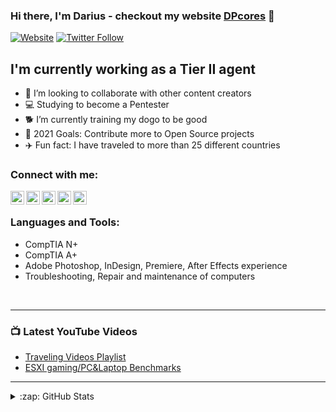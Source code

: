 ### Hi there, I'm Darius - checkout my website [DPcores][website] 🤘

[![Website](https://img.shields.io/website?label=DPCORES.com&style=for-the-badge&url=https%3A%2F%2Fdpcores.com)](https://dpcores.com)
[![Twitter Follow](https://img.shields.io/twitter/follow/4lulzman?color=1DA1F2&logo=twitter&style=for-the-badge)](https://twitter.com/intent/follow?original_referer=https%3A%2F%2Fgithub.com%2F4lulzman&screen_name=4lulzman)

## I'm currently working as a Tier II agent 

- 👯 I’m looking to collaborate with other content creators
- 💻 Studying to become a Pentester
- 🐕 I’m currently training my dogo to be good
- 🥅 2021 Goals: Contribute more to Open Source projects
- ✈️ Fun fact: I have traveled to more than 25 different countries



### Connect with me:

[<img align="left" alt="DPCORES.com" width="22px" src="https://image.flaticon.com/icons/png/512/841/841364.png" />][website]
[<img align="left" alt="DPCORES.com | YouTube" width="22px" src="https://image.flaticon.com/icons/png/512/1384/1384060.png" />][youtube]
[<img align="left" alt="DPCORES.com | Twitter" width="22px" src="https://img-premium.flaticon.com/png/512/1384/1384065.png?token=exp=1622770425~hmac=f1a3a1917a5cb1f4415bb980b3709adf" />][twitter]
[<img align="left" alt="DPCORES.com | LinkedIn" width="22px" src="https://image.flaticon.com/icons/png/512/174/174857.png" />][linkedin]
[<img align="left" alt="DPCORES.com | Profile" width="22px" src="https://image.flaticon.com/icons/png/512/2922/2922510.png" />][profile]


<br />

### Languages and Tools:


- CompTIA N+<br />
- CompTIA A+<br />
- Adobe Photoshop, InDesign, Premiere, After Effects experience<br />
- Troubleshooting, Repair and maintenance of computers<br />

<br />

---

### 📺 Latest YouTube Videos

<!-- YOUTUBE:START -->
- [Traveling Videos Playlist](https://www.youtube.com/playlist?list=PLC5SzhYSJEFdazhKn3PTntCfAXtQjFFjQ)
- [ESXI gaming/PC&Laptop Benchmarks](https://www.youtube.com/watch?v=kA5aets2Fro&list=PLC5SzhYSJEFerCT_Y1nuwICFCD3bp34i5)

<!-- YOUTUBE:END -->


---





<details>
  <summary>:zap: GitHub Stats</summary>

  <img align="left" alt="DPCORES.com's GitHub Stats" src="https://github-readme-stats.DPCORES.com.vercel.app/api?username=DPCORES.com&show_icons=true&hide_border=true" />

</details>

[website]: https://dpcores.com
[twitter]: https://twitter.com/4lulzman
[youtube]: https://www.youtube.com/channel/UCMgLMPB2i1OZ0ovZLNUEeJw
[linkedin]: https://www.linkedin.com/in/darius-persaud-43b24011a/
[profile]: https://webprofile.d39ose37ksgy0r.amplifyapp.com/

